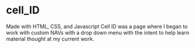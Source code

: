 # cell_ID
Made with HTML, CSS, and Javascript
Cell ID was a page where I began to work with custom NAVs with a drop down menu with the intent to help learn material thought at my current work. 
